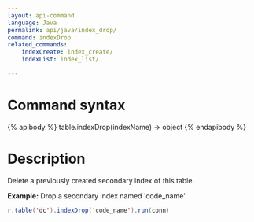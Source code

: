 ```yaml
---
layout: api-command
language: Java
permalink: api/java/index_drop/
command: indexDrop
related_commands:
    indexCreate: index_create/
    indexList: index_list/

---
```


# Command syntax #

{% apibody %}
table.indexDrop(indexName) &rarr; object
{% endapibody %}

# Description #

Delete a previously created secondary index of this table.

__Example:__ Drop a secondary index named 'code_name'.

```java
r.table('dc').indexDrop('code_name').run(conn)
```


